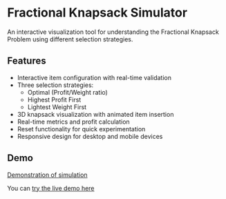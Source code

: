 # Fractional Knapsack Simulator

An interactive visualization tool for understanding the Fractional Knapsack Problem using different selection strategies.



## Features

- Interactive item configuration with real-time validation
- Three selection strategies:
  - Optimal (Profit/Weight ratio)
  - Highest Profit First
  - Lightest Weight First
-  3D knapsack visualization with animated item insertion
- Real-time metrics and profit calculation
-  Reset functionality for quick experimentation
- Responsive design for desktop and mobile devices

## Demo

[Demonstration of simulation](https://drive.google.com/file/d/1Od-pDvDdyxCWG9LHmrs-WgHei8kZ4ztx/view?usp=sharing)

You can [try the live demo here](https://ishitadubeyy.github.io/Fractional-Knapsack-Simulation/) 
